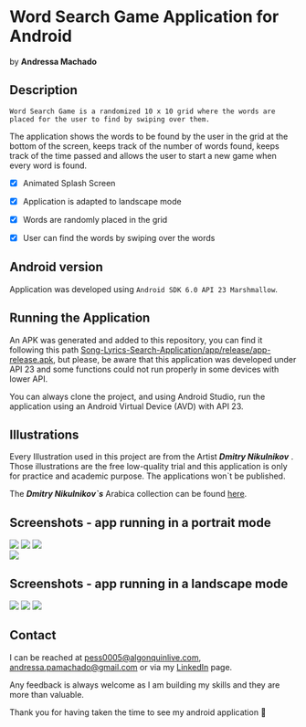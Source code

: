 # Word Search Game Application for Android
by **Andressa Machado**

## Description
`Word Search Game is a randomized 10 x 10 grid where the words are placed for the user to find by swiping over them.`

The application shows the words to be found by the user in the grid at the bottom of the screen, keeps track of the number of words found,
keeps track of the time passed and allows the user to start a new game when every word is found.

- [x] Animated Splash Screen

- [x] Application is adapted to landscape mode

- [x] Words are randomly placed in the grid

- [x] User can find the words by swiping over the words

## Android version 
Application was developed using `Android SDK 6.0 API 23 Marshmallow`.

## Running the Application
An APK was generated and added to this repository, you can find it following this path [Song-Lyrics-Search-Application/app/release/app-release.apk](https://github.com/andressamachado/Song-Lyrics-Search-Application/blob/master/app/release/app-release.apk), but please, be aware that this application was developed under API 23 and some functions could not run properly in some devices with lower API.

You can always clone the project, and using Android Studio, run the application using an Android Virtual Device (AVD) with API 23.

## Illustrations
Every Illustration used in this project are from the Artist **_Dmitry Nikulnikov_** .
Those illustrations are the free low-quality trial and this application is only for practice and academic purpose. The applications won`t be published.

The **_Dmitry Nikulnikov`s_** Arabica collection can be found [here](https://icons8.com/illustrations/style--arabica).

## Screenshots - app running in a portrait mode 

![](screenshots/Portrait_SplashScreen.png) ![](screenshots/Portrait_NoWordFound.PNG) ![](screenshots/Portrait_WordsFound.png)  
![](screenshots/Portrait_EndGame.png) 

## Screenshots - app running in a landscape mode

![](screenshots/Landscape_NoWordFound.png) ![](screenshots/Landscape_WordsFound.png) ![](screenshots/Landscape_EndGame.PNG)

## Contact 
I can be reached at pess0005@algonquinlive.com, andressa.pamachado@gmail.com or via my [LinkedIn](https://www.linkedin.com/in/andressa-machado-59705792/) page.

Any feedback is always welcome as I am building my skills and they are more than valuable. 

Thank you for having taken the time to see my android application :smiling_face_with_three_hearts:
